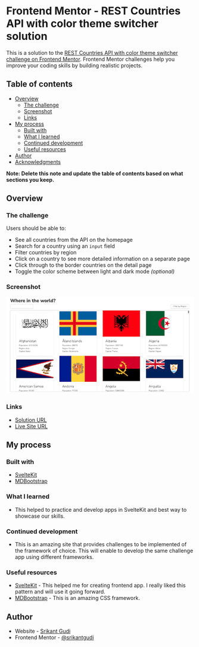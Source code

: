 # Frontend Mentor - REST Countries API with color theme switcher solution

This is a solution to the [REST Countries API with color theme switcher challenge on Frontend Mentor](https://www.frontendmentor.io/challenges/rest-countries-api-with-color-theme-switcher-5cacc469fec04111f7b848ca). Frontend Mentor challenges help you improve your coding skills by building realistic projects. 

## Table of contents

- [Overview](#overview)
  - [The challenge](#the-challenge)
  - [Screenshot](#screenshot)
  - [Links](#links)
- [My process](#my-process)
  - [Built with](#built-with)
  - [What I learned](#what-i-learned)
  - [Continued development](#continued-development)
  - [Useful resources](#useful-resources)
- [Author](#author)
- [Acknowledgments](#acknowledgments)

**Note: Delete this note and update the table of contents based on what sections you keep.**

## Overview

### The challenge

Users should be able to:

- See all countries from the API on the homepage
- Search for a country using an `input` field
- Filter countries by region
- Click on a country to see more detailed information on a separate page
- Click through to the border countries on the detail page
- Toggle the color scheme between light and dark mode *(optional)*

### Screenshot

![Screenshot](./screenshot.png)

### Links

- [Solution URL](https://github.com/srikantgudi/rest-countries-api)
- [Live Site URL](https://rest-countries-api-steel.vercel.app/)

## My process

### Built with

- [SvelteKit](https://kit.svelte.dev)
- [MDBootstrap](https://mdbootstrap.com/)

### What I learned

- This helped to practice and develop apps in SvelteKit and best way to showcase our skills.

### Continued development

- This is an amazing site that provides challenges to be implemented of the framework of choice. This will enable to develop the same challenge app using different frameworks.

### Useful resources

- [SvelteKit](https://kit.svelte.dev) - This helped me for creating frontend app. I really liked this pattern and will use it going forward.
- [MDBootstrap](https://mdbootstrap.com/) - This is an amazing CSS framework.

## Author

- Website - [Srikant Gudi](https://github.com/srikantgudi)
- Frontend Mentor - [@srikantgudi](https://www.frontendmentor.io/profile/srikantgudi)
